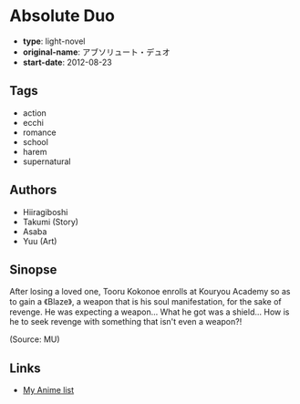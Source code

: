 # Absolute Duo

-   **type**: light-novel
-   **original-name**: アブソリュート・デュオ
-   **start-date**: 2012-08-23

## Tags

-   action
-   ecchi
-   romance
-   school
-   harem
-   supernatural

## Authors

-   Hiiragiboshi
-   Takumi (Story)
-   Asaba
-   Yuu (Art)

## Sinopse

After losing a loved one, Tooru Kokonoe enrolls at Kouryou Academy so as to gain a 《Blaze》, a weapon that is his soul manifestation, for the sake of revenge. He was expecting a weapon... What he got was a shield... How is he to seek revenge with something that isn't even a weapon?!

(Source: MU)

## Links

-   [My Anime list](https://myanimelist.net/manga/51025/Absolute_Duo)
